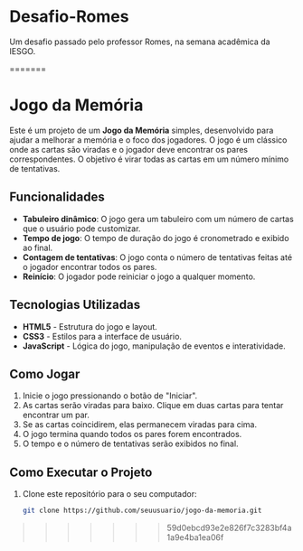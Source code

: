 # Desafio-Romes
Um desafio passado pelo professor Romes, na semana acadêmica da IESGO.

=======

# Jogo da Memória

Este é um projeto de um **Jogo da Memória** simples, desenvolvido para ajudar a melhorar a memória e o foco dos jogadores. O jogo é um clássico onde as cartas são viradas e o jogador deve encontrar os pares correspondentes. O objetivo é virar todas as cartas em um número mínimo de tentativas.

## Funcionalidades

- **Tabuleiro dinâmico**: O jogo gera um tabuleiro com um número de cartas que o usuário pode customizar.
- **Tempo de jogo**: O tempo de duração do jogo é cronometrado e exibido ao final.
- **Contagem de tentativas**: O jogo conta o número de tentativas feitas até o jogador encontrar todos os pares.
- **Reinício**: O jogador pode reiniciar o jogo a qualquer momento.

## Tecnologias Utilizadas

- **HTML5** - Estrutura do jogo e layout.
- **CSS3** - Estilos para a interface de usuário.
- **JavaScript** - Lógica do jogo, manipulação de eventos e interatividade.

## Como Jogar

1. Inicie o jogo pressionando o botão de "Iniciar".
2. As cartas serão viradas para baixo. Clique em duas cartas para tentar encontrar um par.
3. Se as cartas coincidirem, elas permanecem viradas para cima.
4. O jogo termina quando todos os pares forem encontrados.
5. O tempo e o número de tentativas serão exibidos no final.

## Como Executar o Projeto

1. Clone este repositório para o seu computador:

   ```bash
   git clone https://github.com/seuusuario/jogo-da-memoria.git
>>>>>>> 59d0ebcd93e2e826f7c3283bf4a1a9e4ba1ea06f
